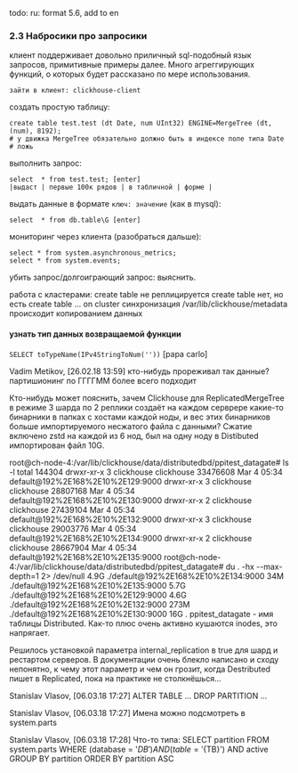 todo:
ru: format 5.6, add to en

### 2.3 Набросики про запросики
клиент поддерживает довольно приличный sql-подобный язык запросов, примитивные примеры далее.
Много агреггирующих функций, о которых будет рассказано по мере использования.

    зайти в клиент: clickhouse-client

создать простую таблицу:

    create table test.test (dt Date, num UInt32) ENGINE=MergeTree (dt, (num), 8192);
    # у движка MergeTree обязательно должно быть в индексе поле типа Date # ложь


выполнить запрос:

    select  * from test.test; [enter]
    |выдаст | первые 100к рядов | в табличной | форме |

выдать данные в формате `ключ: значение` (как в mysql):

    select  * from db.table\G [enter]


мониторинг через клиента (разобраться дальше):

    select * from system.asynchronous_metrics;
    select * from system.events;


убить запрос/долгоиграющий запрос: выяснить.


работа с кластерами:
create table не реплицируется
create table нет, но  есть create table ... on cluster
синхронизация /var/lib/clickhouse/metadata происходит копированием данных

#### узнать тип данных возвращаемой функции
`SELECT toTypeName(IPv4StringToNum(''))` [papa carlo]


Vadim Metikov, [26.02.18 13:59]
кто-нибудь прореживал так данные? партишионинг по ГГГГММ более всего подходит



Кто-нибудь может пояснить, зачем Clickhouse для ReplicatedMergeTree в режиме 3 шарда по 2 реплики создаёт на каждом серврере какие-то бинарники в папках с хостами каждой ноды, и вес этих бинарников больше импортируемого несжатого файла с данными?
Сжатие включено zstd на каждой из 6 нод, был на одну ноду в Distibuted импортирован файл 10G.

root@ch-node-4:/var/lib/clickhouse/data/distributedbd/ppitest_datagate# ls -l
total 144304
drwxr-xr-x 3 clickhouse clickhouse 33476608 Mar  4 05:34 default@192%2E168%2E10%2E129:9000
drwxr-xr-x 3 clickhouse clickhouse 28807168 Mar  4 05:34 default@192%2E168%2E10%2E130:9000
drwxr-xr-x 2 clickhouse clickhouse 27439104 Mar  4 05:34 default@192%2E168%2E10%2E132:9000
drwxr-xr-x 3 clickhouse clickhouse 29003776 Mar  4 05:34 default@192%2E168%2E10%2E134:9000
drwxr-xr-x 2 clickhouse clickhouse 28667904 Mar  4 05:34 default@192%2E168%2E10%2E135:9000
root@ch-node-4:/var/lib/clickhouse/data/distributedbd/ppitest_datagate# du . -hx --max-depth=1 2> /dev/null
4.9G ./default@192%2E168%2E10%2E134:9000
34M ./default@192%2E168%2E10%2E135:9000
5.7G ./default@192%2E168%2E10%2E129:9000
4.6G ./default@192%2E168%2E10%2E132:9000
273M ./default@192%2E168%2E10%2E130:9000
16G .
ppitest_datagate - имя таблицы Distributed. Как-то плюс очень активно кушаются inodes, это напрягает.


Решилось установкой параметра internal_replication в true для шард и рестартом серверов. В документации очень блекло написано и сходу непонятно, к чему этот параметр и чем он грозит, когда Destributed пишет в Replicated, пока на практике не столкнёшься...


Stanislav Vlasov, [06.03.18 17:27]
ALTER TABLE ... DROP PARTITION ...

Stanislav Vlasov, [06.03.18 17:27]
Имена можно подсмотреть в system.parts

Stanislav Vlasov, [06.03.18 17:28]
Что-то типа:
SELECT partition FROM system.parts WHERE (database = '${DB}') AND (table = '${TB}') AND active GROUP BY partition ORDER BY partition ASC